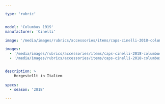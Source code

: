 ```yaml
---

type: 'rubric'


model: 'Columbus 1919'
manufacturer: 'Cinelli'

image: '/media/images/rubrics/accessories/items/caps-cinelli-2018-columbus1919_1.jpg'

images: 
  - '/media/images/rubrics/accessories/items/caps-cinelli-2018-columbus1919_2.jpg'
  - '/media/images/rubrics/accessories/items/caps-cinelli-2018-columbus1919_3.jpg'


description: >
    Hergestellt in Italien
    
specs:
  - season: '2018'
    
---
```

